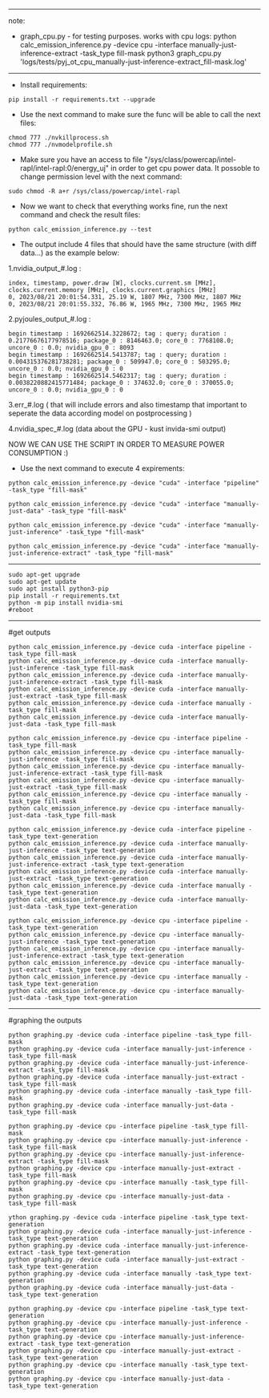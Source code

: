 -------
note:  
* graph_cpu.py - for testing purposes. works with cpu logs: 
    python calc_emission_inference.py -device cpu -interface manually-just-inference-extract -task_type fill-mask
    python3 graph_cpu.py 'logs/tests/pyj_ot_cpu_manually-just-inference-extract_fill-mask.log'

-------

* Install requirements:

```
pip install -r requirements.txt --upgrade
```

* Use the next command to make sure the func will be able to call the next files:
  
```
chmod 777 ./nvkillprocess.sh
chmod 777 ./nvmodelprofile.sh
```

* Make sure you have an access to file "/sys/class/powercap/intel-rapl/intel-rapl:0/energy_uj" in order to get cpu power data.
It possoble to change permission level with the next command:

```
sudo chmod -R a+r /sys/class/powercap/intel-rapl
```

* Now we want to check that everything works fine, run the next command and check the result files:
  
```
python calc_emission_inference.py --test
```

* The output include 4 files that should have the same structure (with diff data...) as the example below:

1.nvidia_output_#.log :

```
index, timestamp, power.draw [W], clocks.current.sm [MHz], clocks.current.memory [MHz], clocks.current.graphics [MHz]
0, 2023/08/21 20:01:54.331, 25.19 W, 1807 MHz, 7300 MHz, 1807 MHz
0, 2023/08/21 20:01:55.332, 76.86 W, 1965 MHz, 7300 MHz, 1965 MHz
```

2.pyjoules_output_#.log :
```
begin timestamp : 1692662514.3228672; tag : query; duration : 0.21776676177978516; package_0 : 8146463.0; core_0 : 7768108.0; uncore_0 : 0.0; nvidia_gpu_0 : 8093
begin timestamp : 1692662514.5413787; tag : query; duration : 0.004315376281738281; package_0 : 509947.0; core_0 : 503295.0; uncore_0 : 0.0; nvidia_gpu_0 : 0
begin timestamp : 1692662514.5462317; tag : query; duration : 0.0038220882415771484; package_0 : 374632.0; core_0 : 370055.0; uncore_0 : 0.0; nvidia_gpu_0 : 0
```
3.err_#.log  ( that will include errors and also timestamp that important to seperate the data according model on postprocessing )

4.nvidia_spec_#.log (data about the GPU - kust invida-smi output)

NOW WE CAN USE THE SCRIPT IN ORDER TO MEASURE POWER CONSUMPTION :)

* Use the next command to execute 4 expirements:

```
python calc_emission_inference.py -device "cuda" -interface "pipeline" -task_type "fill-mask" 

python calc_emission_inference.py -device "cuda" -interface "manually-just-data" -task_type "fill-mask" 

python calc_emission_inference.py -device "cuda" -interface "manually-just-inference" -task_type "fill-mask" 

python calc_emission_inference.py -device "cuda" -interface "manually-just-inference-extract" -task_type "fill-mask"
```

---- 
```
sudo apt-get upgrade 
sudo apt-get update 
sudo apt install python3-pip
pip install -r requirements.txt
python -m pip install nvidia-smi
#reboot  
```
----- 
#get outputs
```
python calc_emission_inference.py -device cuda -interface pipeline -task_type fill-mask
python calc_emission_inference.py -device cuda -interface manually-just-inference -task_type fill-mask
python calc_emission_inference.py -device cuda -interface manually-just-inference-extract -task_type fill-mask
python calc_emission_inference.py -device cuda -interface manually-just-extract -task_type fill-mask
python calc_emission_inference.py -device cuda -interface manually -task_type fill-mask
python calc_emission_inference.py -device cuda -interface manually-just-data -task_type fill-mask

python calc_emission_inference.py -device cpu -interface pipeline -task_type fill-mask
python calc_emission_inference.py -device cpu -interface manually-just-inference -task_type fill-mask
python calc_emission_inference.py -device cpu -interface manually-just-inference-extract -task_type fill-mask
python calc_emission_inference.py -device cpu -interface manually-just-extract -task_type fill-mask
python calc_emission_inference.py -device cpu -interface manually -task_type fill-mask
python calc_emission_inference.py -device cpu -interface manually-just-data -task_type fill-mask
```

```
python calc_emission_inference.py -device cuda -interface pipeline -task_type text-generation
python calc_emission_inference.py -device cuda -interface manually-just-inference -task_type text-generation
python calc_emission_inference.py -device cuda -interface manually-just-inference-extract -task_type text-generation
python calc_emission_inference.py -device cuda -interface manually-just-extract -task_type text-generation
python calc_emission_inference.py -device cuda -interface manually -task_type text-generation
python calc_emission_inference.py -device cuda -interface manually-just-data -task_type text-generation

python calc_emission_inference.py -device cpu -interface pipeline -task_type text-generation
python calc_emission_inference.py -device cpu -interface manually-just-inference -task_type text-generation
python calc_emission_inference.py -device cpu -interface manually-just-inference-extract -task_type text-generation
python calc_emission_inference.py -device cpu -interface manually-just-extract -task_type text-generation
python calc_emission_inference.py -device cpu -interface manually -task_type text-generation
python calc_emission_inference.py -device cpu -interface manually-just-data -task_type text-generation
```

--- 
#graphing the outputs 

```
python graphing.py -device cuda -interface pipeline -task_type fill-mask
python graphing.py -device cuda -interface manually-just-inference -task_type fill-mask
python graphing.py -device cuda -interface manually-just-inference-extract -task_type fill-mask
python graphing.py -device cuda -interface manually-just-extract -task_type fill-mask
python graphing.py -device cuda -interface manually -task_type fill-mask
python graphing.py -device cuda -interface manually-just-data -task_type fill-mask

python graphing.py -device cpu -interface pipeline -task_type fill-mask
python graphing.py -device cpu -interface manually-just-inference -task_type fill-mask
python graphing.py -device cpu -interface manually-just-inference-extract -task_type fill-mask
python graphing.py -device cpu -interface manually-just-extract -task_type fill-mask
python graphing.py -device cpu -interface manually -task_type fill-mask
python graphing.py -device cpu -interface manually-just-data -task_type fill-mask

ython graphing.py -device cuda -interface pipeline -task_type text-generation
python graphing.py -device cuda -interface manually-just-inference -task_type text-generation
python graphing.py -device cuda -interface manually-just-inference-extract -task_type text-generation
python graphing.py -device cuda -interface manually-just-extract -task_type text-generation
python graphing.py -device cuda -interface manually -task_type text-generation
python graphing.py -device cuda -interface manually-just-data -task_type text-generation

python graphing.py -device cpu -interface pipeline -task_type text-generation
python graphing.py -device cpu -interface manually-just-inference -task_type text-generation
python graphing.py -device cpu -interface manually-just-inference-extract -task_type text-generation
python graphing.py -device cpu -interface manually-just-extract -task_type text-generation
python graphing.py -device cpu -interface manually -task_type text-generation
python graphing.py -device cpu -interface manually-just-data -task_type text-generation
```







